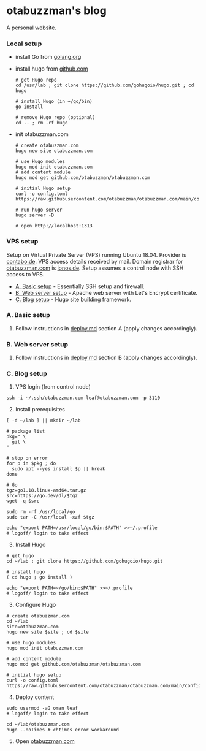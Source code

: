 # otabuzzman's blog
A personal website.

### Local setup
- install Go from [golang.org](https://golang.org/doc/install)
- install hugo from [github.com](https://github.com/gohugoio/hugo/)

  ```
  # get Hugo repo
  cd /usr/lab ; git clone https://github.com/gohugoio/hugo.git ; cd hugo
  
  # install Hugo (in ~/go/bin)
  go install
  
  # remove Hugo repo (optional)
  cd .. ; rm -rf hugo
  ```

- init otabuzzman.com

  ```
  # create otabuzzman.com
  hugo new site otabuzzman.com
  
  # use Hugo modules
  hugo mod init otabuzzman.com
  # add content module
  hugo mod get github.com/otabuzzman/otabuzzman.com
  
  # initial Hugo setup
  curl -o config.toml https://raw.githubusercontent.com/otabuzzman/otabuzzman.com/main/config.toml
  
  # run hugo server
  hugo server -D
  
  # open http://localhost:1313
  ```

### VPS setup
Setup on Virtual Private Server (VPS) running Ubuntu 18.04. Provider is [contabo.de](https://contabo.de/). VPS access details received by mail. Domain registrar for [otabuzzman.com](https://www.whois.com/whois/otabuzzman.com) is [ionos.de](https://www.ionos.de/). Setup assumes a control node with SSH access to VPS.

* [A. Basic setup](#A-Basic-setup) - Essentially SSH setup and firewall.<br>
* [B. Web server setup](#B-Web-server-setup) - Apache web server with Let's Encrypt certificate.
* [C. Blog setup](#C-Blog-setup) - Hugo site building framework.

### A. Basic setup

1. Follow instructions in [deploy.md](https://github.com/otabuzzman/chartacaeli-web/blob/master/deploy.md) section A (apply changes accordingly).

### B. Web server setup

1. Follow instructions in [deploy.md](https://github.com/otabuzzman/chartacaeli-web/blob/master/deploy.md) section B (apply changes accordingly).

### C. Blog setup

1. VPS login (from control node)
  ```
  ssh -i ~/.ssh/otabuzzman.com leaf@otabuzzman.com -p 3110
  ```

2. Install prerequisites
  ```
  [ -d ~/lab ] || mkdir ~/lab

  # package list
  pkg=" \
    git \
  "

  # stop on error
  for p in $pkg ; do
    sudo apt --yes install $p || break
  done

  # Go
  tgz=go1.18.linux-amd64.tar.gz
  src=https://go.dev/dl/$tgz
  wget -q $src

  sudo rm -rf /usr/local/go
  sudo tar -C /usr/local -xzf $tgz

  echo "export PATH=/usr/local/go/bin:$PATH" >>~/.profile
  # logoff/ login to take effect
  ```

3. Install Hugo
  ```
  # get hugo
  cd ~/lab ; git clone https://github.com/gohugoio/hugo.git

  # install hugo
  ( cd hugo ; go install )

  echo "export PATH=~/go/bin:$PATH" >>~/.profile
  # logoff/ login to take effect
  ```

3. Configure Hugo
  ```
  # create otabuzzman.com
  cd ~/lab
  site=otabuzzman.com
  hugo new site $site ; cd $site

  # use hugo modules
  hugo mod init otabuzzman.com

  # add content module
  hugo mod get github.com/otabuzzman/otabuzzman.com

  # initial hugo setup
  curl -o config.toml https://raw.githubusercontent.com/otabuzzman/otabuzzman.com/main/config.toml
  ```

4. Deploy content
  ```
  sudo usermod -aG oman leaf
  # logoff/ login to take effect

  cd ~/lab/otabuzzman.com
  hugo --noTimes # chtimes error workaround
  ```

5. Open [otabuzzman.com](https://otabuzzman.com)

